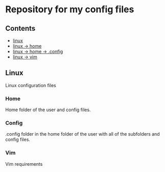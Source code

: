 # Repository for my config files

## Contents
*   [linux](#linux)
*   [linux -> home](#home)
*   [linux -> home -> .config](#config)
*   [linux -> vim](#vim)

## Linux

Linux configuration files

### Home

Home folder of the user and config files.

### Config

.config folder in the home folder of the user with all of the subfolders and config files.

### Vim

Vim requirements
